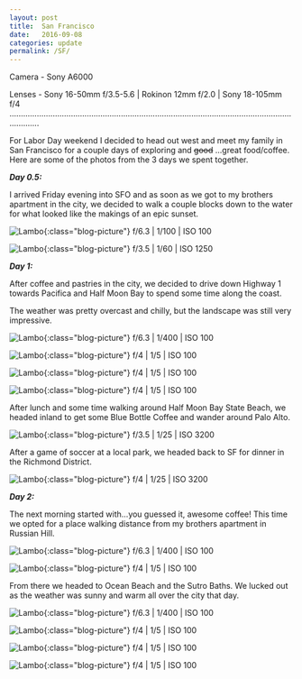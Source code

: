 ```yaml
---
layout: post
title:  San Francisco
date:   2016-09-08
categories: update
permalink: /SF/
---
```


Camera - Sony A6000

Lenses - Sony 16-50mm f/3.5-5.6 | Rokinon 12mm f/2.0 | Sony 18-105mm f/4
.........................................................................................................................................

For Labor Day weekend I decided to head out west and meet my family in San Francisco for a couple days of exploring and ~~good~~ ...great food/coffee. Here are some of the photos from the 3 days we spent together.

**_Day 0.5:_**

I arrived Friday evening into SFO and as soon as we got to my brothers apartment in the city, we decided to walk a couple blocks down to the water for what looked like the makings of an epic sunset. 

![Lambo](https://c1.staticflickr.com/9/8163/29540428375_9e017bedfa_b.jpg){:class="blog-picture"}
f/6.3 | 1/100 | ISO 100


![Lambo](https://c1.staticflickr.com/9/8559/29540424195_1ae329ec62_b.jpg){:class="blog-picture"}
f/3.5 | 1/60 | ISO 1250

**_Day 1:_**

After coffee and pastries in the city, we decided to drive down Highway 1 towards Pacifica and Half Moon Bay to spend some time along the coast.

The weather was pretty overcast and chilly, but the landscape was still very impressive.

![Lambo](https://c1.staticflickr.com/9/8427/29540432285_0465465c25_b.jpg){:class="blog-picture"}
f/6.3 | 1/400 | ISO 100

![Lambo](https://c1.staticflickr.com/9/8012/29431234912_ed8a219382_c.jpg){:class="blog-picture"}
f/4 | 1/5 | ISO 100

![Lambo](https://c1.staticflickr.com/9/8362/29540448005_f9aef9d0cb_b.jpg){:class="blog-picture"}
f/4 | 1/5 | ISO 100

![Lambo](https://c1.staticflickr.com/9/8844/29431241372_986ecb36cd_c.jpg){:class="blog-picture"}
f/4 | 1/5 | ISO 100

After lunch and some time walking around Half Moon Bay State Beach, we headed inland to get some Blue Bottle Coffee and wander around Palo Alto.

![Lambo](https://c2.staticflickr.com/8/7714/29459926361_cf372b9f3c_b.jpg){:class="blog-picture"}
f/3.5 | 1/25 | ISO 3200

After a game of soccer at a local park, we headed back to SF for dinner in the Richmond District.

![Lambo](https://c1.staticflickr.com/9/8105/29459931301_3d7faa0e05_b.jpg){:class="blog-picture"}
f/4 | 1/25 | ISO 3200

**_Day 2:_**

The next morning started with...you guessed it, awesome coffee! This time we opted for a place walking distance from my brothers apartment in Russian Hill.

![Lambo](https://c1.staticflickr.com/9/8322/29459942161_8245799e26_b.jpg){:class="blog-picture"}
f/6.3 | 1/400 | ISO 100

![Lambo](https://c1.staticflickr.com/9/8051/29459938951_fb58254731_b.jpg){:class="blog-picture"}
f/4 | 1/5 | ISO 100

From there we headed to Ocean Beach and the Sutro Baths. We lucked out as the weather was sunny and warm all over the city that day.

![Lambo](https://c1.staticflickr.com/9/8098/29459945961_c7352f1192_b.jpg){:class="blog-picture"}
f/6.3 | 1/400 | ISO 100

![Lambo](https://c1.staticflickr.com/9/8065/29506285666_e5baafa019_b.jpg){:class="blog-picture"}
f/4 | 1/5 | ISO 100

![Lambo](https://c1.staticflickr.com/9/8331/29459961791_afece3ab9a_b.jpg){:class="blog-picture"}
f/4 | 1/5 | ISO 100

![Lambo](https://c1.staticflickr.com/9/8835/28917960663_aae2249a80_c.jpg){:class="blog-picture"}
f/4 | 1/5 | ISO 100
